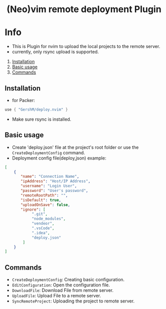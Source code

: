 <h1 align="center">(Neo)vim remote deployment Plugin</h1>

# Info
- This is Plugin for nvim to upload the local projects to the remote server.
- currently, only rsync upload is supported.

1. [Installation](#installation)
1. [Basic usage](#basic-usage)
1. [Commands](#commands)

## Installation
- for Packer:
```lua
use { "GershM/deploy.nvim" }
```
- Make sure rsync is installed.

## Basic usage
- Create 'deploy.json' file at the project's root folder or use the ``CreateDeploymentConfig`` command.
- Deployment config file(deploy,json) example:
```json
[
    {
       "name": "Connection Name",
       "ipAddress": "Host/IP Address",
       "username": "Login User",
       "password": "User's password",
       "remoteRootPath": "",
       "isDefault": true,
       "uploadOnSave": false,
       "ignore": [
            ".git",
            "node_modules",
            "vendeor",
            ".vsCode",
            ".idea",
            "deploy.json"
        ]
    }
]
```

## Commands
- ``CreateDeploymentConfig``: Creating basic configuration.
- ``EditConfiguration``: Open the configuration file.
- ``DownloadFile``: Download File from remote server.
- ``UploadFile``: Upload File to a remote server.
- ``SyncRemoteProject``: Uploading the project to remote server.

